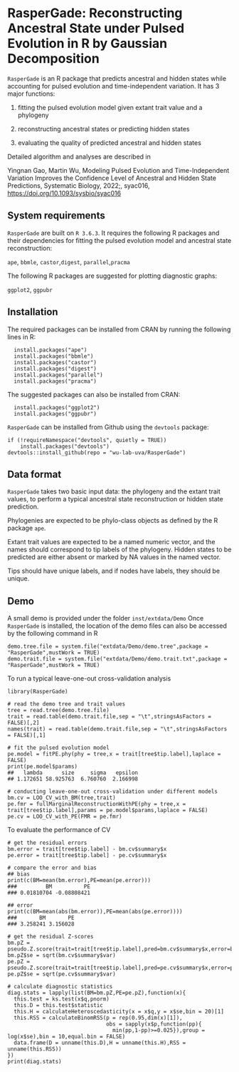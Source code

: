 # RasperGade: Reconstructing Ancestral State under Pulsed Evolution in R by Gaussian Decomposition
`RasperGade` is an  R package that predicts ancestral and hidden states while accounting for pulsed evolution and time-independent variation.
It has 3 major functions:

1. fitting the pulsed evolution model given extant trait value and a phylogeny

2. reconstructing ancestral states or predicting hidden states

3. evaluating the quality of predicted ancestral and hidden states

Detailed algorithm and analyses are described in

Yingnan Gao, Martin Wu, Modeling Pulsed Evolution and Time-Independent Variation Improves the Confidence Level of Ancestral and Hidden State Predictions, Systematic Biology, 2022;, syac016, https://doi.org/10.1093/sysbio/syac016

## System requirements
`RasperGade` are built on `R 3.6.3`. It requires the following R packages and their dependencies for fitting the pulsed evolution model and ancestral state reconstruction: 

`ape`, `bbmle`, `castor`,`digest`, `parallel`,`pracma`

The following R packages are suggested for plotting diagnostic graphs: 

`ggplot2`, `ggpubr`

## Installation
The required packages can be installed from CRAN by running the following lines in R:
```
  install.packages("ape")
  install.packages("bbmle")
  install.packages("castor")
  install.packages("digest")
  install.packages("parallel")
  install.packages("pracma")
```
The suggested packages can also be installed from CRAN:
```
  install.packages("ggplot2")
  install.packages("ggpubr")
```
`RasperGade` can be installed from Github using the `devtools` package:
```
if (!requireNamespace("devtools", quietly = TRUE))
    install.packages("devtools")
devtools::install_github(repo = "wu-lab-uva/RasperGade")
```
## Data format
`RasperGade` takes two basic input data: the phylogeny and the extant trait values, to perform a typical ancestral state reconstruction or hidden state prediction.

Phylogenies are expected to be phylo-class objects as defined by the R package `ape`.

Extant trait values are expected to be a named numeric vector, and the names should correspond to tip labels of the phylogeny. Hidden states to be predicted are either absent or marked by NA values in the named vector.

Tips should have unique labels, and if nodes have labels, they should be unique.

## Demo
A small demo is provided under the folder `inst/extdata/Demo`
Once `RasperGade` is installed, the location of the demo files can also be accessed by the following command in R
```
demo.tree.file = system.file("extdata/Demo/demo.tree",package = "RasperGade",mustWork = TRUE)
demo.trait.file = system.file("extdata/Demo/demo.trait.txt",package = "RasperGade",mustWork = TRUE)
```
To run a typical leave-one-out cross-validation analysis
```
library(RasperGade)

# read the demo tree and trait values
tree = read.tree(demo.tree.file)
trait = read.table(demo.trait.file,sep = "\t",stringsAsFactors = FALSE)[,2]
names(trait) = read.table(demo.trait.file,sep = "\t",stringsAsFactors = FALSE)[,1]

# fit the pulsed evolution model
pe.model = fitPE.phy(phy = tree,x = trait[tree$tip.label],laplace = FALSE)
print(pe.model$params)
##   lambda      size     sigma   epsilon 
## 1.172651 58.925763  6.760760  2.166998 

# conducting leave-one-out cross-validation under different models
bm.cv = LOO_CV_with_BM(tree,trait)
pe.fmr = fullMarginalReconstructionWithPE(phy = tree,x = trait[tree$tip.label],params = pe.model$params,laplace = FALSE)
pe.cv = LOO_CV_with_PE(FMR = pe.fmr)
```
To evaluate the performance of CV
```
# get the residual errors
bm.error = trait[tree$tip.label] - bm.cv$summary$x
pe.error = trait[tree$tip.label] - pe.cv$summary$x

# compare the error and bias
## bias
print(c(BM=mean(bm.error),PE=mean(pe.error)))
###         BM          PE 
### 0.01810704 -0.08808421 

## error
print(c(BM=mean(abs(bm.error)),PE=mean(abs(pe.error))))
###       BM       PE 
### 3.258241 3.156028 

# get the residual Z-scores
bm.pZ = pseudo.Z.score(trait=trait[tree$tip.label],pred=bm.cv$summary$x,error=bm.cv$error)
bm.pZ$se = sqrt(bm.cv$summary$var)
pe.pZ = pseudo.Z.score(trait=trait[tree$tip.label],pred=pe.cv$summary$x,error=pe.cv$error)
pe.pZ$se = sqrt(pe.cv$summary$var)

# calculate diagnostic statistics
diag.stats = lapply(list(BM=bm.pZ,PE=pe.pZ),function(x){
  this.test = ks.test(x$q,pnorm)
  this.D = this.test$statistic
  this.H = calculateHeteroscedasticity(x = x$q,y = x$se,bin = 20)[1]
  this.RSS = calculateBinomRSS(p = rep(0.95,dim(x)[1]),
                               obs = sapply(x$p,function(pp){
                                 min(pp,1-pp)>=0.025}),group = log(x$se),bin = 10,equal.bin = FALSE)
  data.frame(D = unname(this.D),H = unname(this.H),RSS = unname(this.RSS))
})
print(diag.stats)
```
